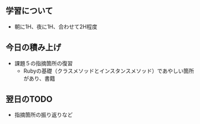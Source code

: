 ## 学習について
- 朝に1H、夜に1H、合わせて2H程度

## 今日の積み上げ 
- 課題５の指摘箇所の復習
  - Rubyの基礎（クラスメソッドとインスタンスメソッド）であやしい箇所があり、書籍

## 翌日のTODO
- 指摘箇所の振り返りなど
